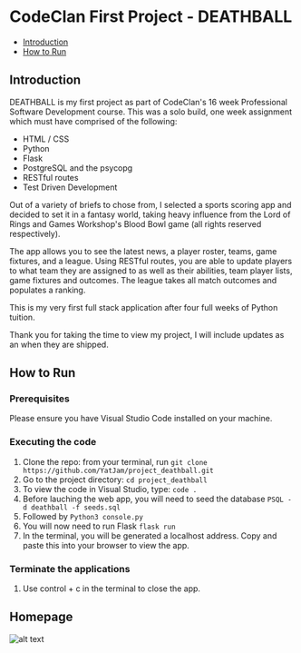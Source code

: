 # CodeClan First Project - DEATHBALL

* [Introduction](#introduction)
* [How to Run](#howtorun)


## Introduction

DEATHBALL is my first project as part of CodeClan's 16 week Professional Software Development course. This was a solo build, one week assignment which must have comprised of the following:
* HTML / CSS
* Python
* Flask
* PostgreSQL and the psycopg
* RESTful routes
* Test Driven Development

Out of a variety of briefs to chose from, I selected a sports scoring app and decided to set it in a fantasy world, taking heavy influence from the Lord of Rings and Games Workshop's Blood Bowl game (all rights reserved respectively).

The app allows you to see the latest news, a player roster, teams, game fixtures, and a league. Using RESTful routes, you are able to update players to what team they are assigned to as well as their abilities, team player lists, game fixtures and outcomes. The league takes all match outcomes and populates a ranking.

This is my very first full stack application after four full weeks of Python tuition.

Thank you for taking the time to view my project, I will include updates as an when they are shipped.

## How to Run
### Prerequisites
Please ensure you have Visual Studio Code installed on your machine.

### Executing the code
1. Clone the repo: from your terminal, run `git clone https://github.com/YatJam/project_deathball.git`
1. Go to the project directory: `cd project_deathball`
1. To view the code in Visual Studio, type: `code .`
1. Before lauching the web app, you will need to seed the database
    `PSQL -d deathball -f seeds.sql`
1. Followed by `Python3 console.py`
1. You will now need to run Flask `flask run`
1. In the terminal, you will be generated a localhost address. Copy and paste this into your browser to view the app.
    

### Terminate the applications
1. Use control + c in the terminal to close the app.

## Homepage
![alt text](image/homepage.png)


